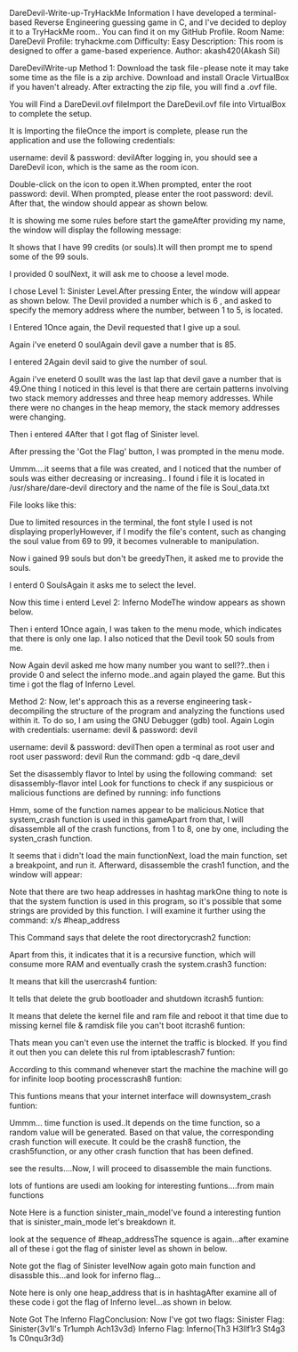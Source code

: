 DareDevil-Write-up-TryHackMe
Information
I have developed a terminal-based Reverse Engineering guessing game in C, and I've decided to deploy it to a TryHackMe room.. You can find it on my GitHub Profile.
Room
Name: DareDevil
Profile: tryhackme.com
Difficulty: Easy
Description: This room is designed to offer a game-based experience.
Author: akash420(Akash Sil)

DareDevilWrite-up
Method 1:
Download the task file - please note it may take some time as the file is a zip archive.
Download and install Oracle VirtualBox if you haven't already.
After extracting the zip file, you will find a .ovf file.

You will Find a DareDevil.ovf fileImport the DareDevil.ovf file into VirtualBox to complete the setup.

It is Importing the fileOnce the import is complete, please run the application and use the following credentials:

username: devil & password: devilAfter logging in, you should see a DareDevil icon, which is the same as the room icon.

Double-click on the icon to open it.When prompted, enter the root password: devil.
When prompted, please enter the root password: devil. After that, the window should appear as shown below.

It is showing me some rules before start the gameAfter providing my name, the window will display the following message:

It shows that I have 99 credits (or souls).It will then prompt me to spend some of the 99 souls.

I provided 0 soulNext, it will ask me to choose a level mode.

I chose Level 1: Sinister Level.After pressing Enter, the window will appear as shown below. The Devil provided a number which is 6 , and asked to specify the memory address where the number, between 1 to 5, is located.

I Entered 1Once again, the Devil requested that I give up a soul.

Again i've eneterd 0 soulAgain devil gave a number that is 85.

I entered 2Again devil said to give the number of soul.

Again i've eneterd 0 soulIt was the last lap that devil gave a number that is 49.One thing I noticed in this level is that there are certain patterns involving two stack memory addresses and three heap memory addresses. While there were no changes in the heap memory, the stack memory addresses were changing.

Then i entered 4After that I got flag of Sinister level.

After pressing the 'Got the Flag' button, I was prompted in the menu mode.

Ummm….it seems that a file was created, and I noticed that the number of souls was either decreasing or increasing..
I found i file it is located in /usr/share/dare-devil directory and the name of the file is Soul_data.txt

File looks like this:

Due to limited resources in the terminal, the font style I used is not displaying properlyHowever, if I modify the file's content, such as changing the soul value from 69 to 99, it becomes vulnerable to manipulation.

Now i gained 99 souls but don't be greedyThen, it asked me to provide the souls.

I enterd 0 SoulsAgain it asks me to select the level.

Now this time i enterd Level 2: Inferno ModeThe window appears as shown below.

Then i enterd 1Once again, I was taken to the menu mode, which indicates that there is only one lap. I also noticed that the Devil took 50 souls from me.

Now Again devil asked me how many number you want to sell??..then i provide 0 and select the inferno mode..and again played the game. But this time i got the flag of Inferno Level.

Method 2:
Now, let's approach this as a reverse engineering task - decompiling the structure of the program and analyzing the functions used within it. To do so, I am using the GNU Debugger (gdb) tool.
Again Login with credentials: username: devil & password: devil

username: devil & password: devilThen open a terminal as root user and root user password: devil
Run the command:
gdb -q dare_devil

Set the disassembly flavor to Intel by using the following command:
 set disassembly-flavor intel
Look for functions to check if any suspicious or malicious functions are defined by running:
info functions

Hmm, some of the function names appear to be malicious.Notice that system_crash function is used in this gameApart from that, I will disassemble all of the crash functions, from 1 to 8, one by one, including the systen_crash function.

It seems that i didn't load the main functionNext, load the main function, set a breakpoint, and run it. Afterward, disassemble the crash1 function, and the window will appear:

Note that there are two heap addresses in hashtag markOne thing to note is that the system function is used in this program, so it's possible that some strings are provided by this function. I will examine it further using the command:
x/s #heap_address

This Command says that delete the root directorycrash2 function:

Apart from this, it indicates that it is a recursive function, which will consume more RAM and eventually crash the system.crash3 function:

It means that kill the usercrash4 funtion:

It tells that delete the grub bootloader and shutdown itcrash5 funtion:

It means that delete the kernel file and ram file and reboot it that time due to missing kernel file & ramdisk file you can't boot itcrash6 funtion:

Thats mean you can't even use the internet the traffic is blocked. If you find it out then you can delete this rul from iptablescrash7 funtion:

According to this command whenever start the machine the machine will go for infinite loop booting processcrash8 funtion:

This funtions means that your internet interface will downsystem_crash funtion:

Ummm… time function is used..It depends on the time function, so a random value will be generated. Based on that value, the corresponding crash function will execute. It could be the crash8 function, the crash5function, or any other crash function that has been defined.

see the results….Now, I will proceed to disassemble the main functions.

lots of funtions are usedi am looking for interesting funtions….from main functions

Note Here is a function sinister_main_modeI've found a interesting funtion that is sinister_main_mode let's breakdown it.

look at the sequence of #heap_addressThe squence is again…after examine all of these i got the flag of sinister level as shown in below.

Note got the flag of Sinister levelNow again goto main function and disassble this…and look for inferno flag…

Note here is only one heap_address that is in hashtagAfter examine all of these code i got the flag of Inferno level…as shown in below.

Note Got The Inferno FlagConclusion:
Now I've got two flags:
Sinister Flag: Sinister{3v1l's Tr1umph Ach13v3d}
Inferno Flag: Inferno{Th3 H3llf1r3 St4g3 1s C0nqu3r3d}
